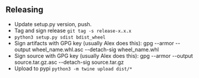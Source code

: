 
Releasing
---

- Update setup.py version, push.
- Tag and sign release `git tag -s release-x.x.x`
- `python3 setup.py sdist bdist_wheel`
- Sign artifacts with GPG key (usually Alex does this): gpg --armor --output wheel_name.whl.asc --detach-sig wheel_name.whl
- Sign source with GPG key (usually Alex does this): gpg --armor --output source.tar.gz.asc --detach-sig source.tar.gz
- Upload to pypi `python3 -m twine upload dist/*`
